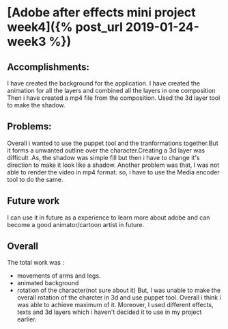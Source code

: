 
# [Adobe after effects mini project week4]({% post_url 2019-01-24-week3 %})
## Accomplishments:
I have created the background for the application.
I have created the animation for all the layers and combined all the layers in one composition
Then i have created a mp4 file from the composition.
Used the 3d layer tool to make the shadow.


## Problems:
Overall i wanted to use the puppet tool and the tranformations together.But it forms a unwanted outline over the character.Creating a 3d layer was difficult .As, the shadow was simple fill but then i have to change it's direction to make it look like a shadow.
Another problem was that, I was not able to render the video in mp4 format. so, i have to use the Media encoder tool to do the same.
## Future work
I can use it in future as a experience to learn more about adobe and can become a good animator/cartoon artist in future.
## Overall
The total work  was :
* movements of arms and legs.
* animated background
* rotation of the character(not sure about it)
But, I was unable to make the overall rotation of the charcter in 3d and use puppet tool.
Overall i think i was able to achieve maximum of it. Moreover, I used different effects, texts and 3d layers which i haven't decided it to use in my project earlier.
